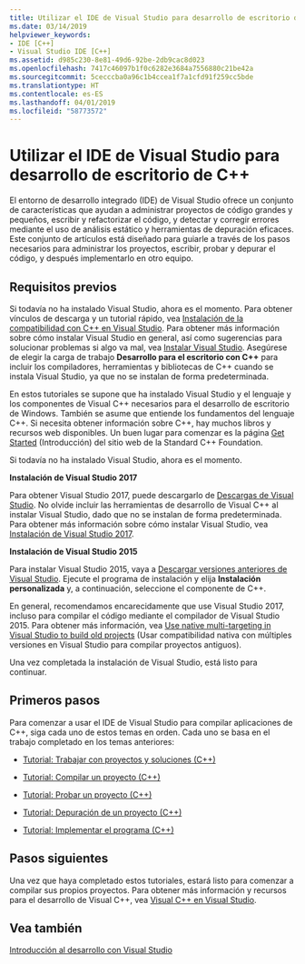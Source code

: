 ```yaml
---
title: Utilizar el IDE de Visual Studio para desarrollo de escritorio de C++
ms.date: 03/14/2019
helpviewer_keywords:
- IDE [C++]
- Visual Studio IDE [C++]
ms.assetid: d985c230-8e81-49d6-92be-2db9cac8d023
ms.openlocfilehash: 7417c46097b1f0c6282e3684a7556880c21be42a
ms.sourcegitcommit: 5cecccba0a96c1b4ccea1f7a1cfd91f259cc5bde
ms.translationtype: HT
ms.contentlocale: es-ES
ms.lasthandoff: 04/01/2019
ms.locfileid: "58773572"
---
```

# <a name="using-the-visual-studio-ide-for-c-desktop-development"></a>Utilizar el IDE de Visual Studio para desarrollo de escritorio de C++

El entorno de desarrollo integrado (IDE) de Visual Studio ofrece un conjunto de características que ayudan a administrar proyectos de código grandes y pequeños, escribir y refactorizar el código, y detectar y corregir errores mediante el uso de análisis estático y herramientas de depuración eficaces. Este conjunto de artículos está diseñado para guiarle a través de los pasos necesarios para administrar los proyectos, escribir, probar y depurar el código, y después implementarlo en otro equipo.

## <a name="prerequisites"></a>Requisitos previos

Si todavía no ha instalado Visual Studio, ahora es el momento. Para obtener vínculos de descarga y un tutorial rápido, vea [Instalación de la compatibilidad con C++ en Visual Studio](../build/vscpp-step-0-installation.md). Para obtener más información sobre cómo instalar Visual Studio en general, así como sugerencias para solucionar problemas si algo va mal, vea [Instalar Visual Studio](/visualstudio/install/install-visual-studio). Asegúrese de elegir la carga de trabajo **Desarrollo para el escritorio con C++** para incluir los compiladores, herramientas y bibliotecas de C++ cuando se instala Visual Studio, ya que no se instalan de forma predeterminada.

En estos tutoriales se supone que ha instalado Visual Studio y el lenguaje y los componentes de Visual C++ necesarios para el desarrollo de escritorio de Windows. También se asume que entiende los fundamentos del lenguaje C++. Si necesita obtener información sobre C++, hay muchos libros y recursos web disponibles. Un buen lugar para comenzar es la página [Get Started](https://isocpp.org/get-started) (Introducción) del sitio web de la Standard C++ Foundation.

Si todavía no ha instalado Visual Studio, ahora es el momento.

**Instalación de Visual Studio 2017**

Para obtener Visual Studio 2017, puede descargarlo de [Descargas de Visual Studio](https://www.visualstudio.com/downloads/download-visual-studio-vs.aspx). No olvide incluir las herramientas de desarrollo de Visual C++ al instalar Visual Studio, dado que no se instalan de forma predeterminada. Para obtener más información sobre cómo instalar Visual Studio, vea [Instalación de Visual Studio 2017](/visualstudio/install/install-visual-studio).

**Instalación de Visual Studio 2015**

Para instalar Visual Studio 2015, vaya a [Descargar versiones anteriores de Visual Studio](https://www.visualstudio.com/vs/older-downloads/). Ejecute el programa de instalación y elija **Instalación personalizada** y, a continuación, seleccione el componente de C++.

En general, recomendamos encarecidamente que use Visual Studio 2017, incluso para compilar el código mediante el compilador de Visual Studio 2015. Para obtener más información, vea [Use native multi-targeting in Visual Studio to build old projects](../porting/use-native-multi-targeting.md) (Usar compatibilidad nativa con múltiples versiones en Visual Studio para compilar proyectos antiguos).

Una vez completada la instalación de Visual Studio, está listo para continuar.

## <a name="get-started"></a>Primeros pasos

Para comenzar a usar el IDE de Visual Studio para compilar aplicaciones de C++, siga cada uno de estos temas en orden. Cada uno se basa en el trabajo completado en los temas anteriores:

- [Tutorial: Trabajar con proyectos y soluciones (C++)](walkthrough-working-with-projects-and-solutions-cpp.md)

- [Tutorial: Compilar un proyecto (C++)](walkthrough-building-a-project-cpp.md)

- [Tutorial: Probar un proyecto (C++)](walkthrough-testing-a-project-cpp.md)

- [Tutorial: Depuración de un proyecto (C++)](walkthrough-debugging-a-project-cpp.md)

- [Tutorial: Implementar el programa (C++)](walkthrough-deploying-your-program-cpp.md)

## <a name="next-steps"></a>Pasos siguientes

Una vez que haya completado estos tutoriales, estará listo para comenzar a compilar sus propios proyectos. Para obtener más información y recursos para el desarrollo de Visual C++, vea [Visual C++ en Visual Studio](../overview/visual-cpp-in-visual-studio.md).

## <a name="see-also"></a>Vea también

[Introducción al desarrollo con Visual Studio](/visualstudio/ide/get-started-developing-with-visual-studio)